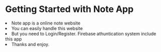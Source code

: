 # Getting Started with Note App

<li>Note app is a online note website</li>
<li>You can easily handle this website</li>
<li>But you need to Login/Register. Firebase athuntication system include this app</li>
<li>Thanks and enjoy.</li>

